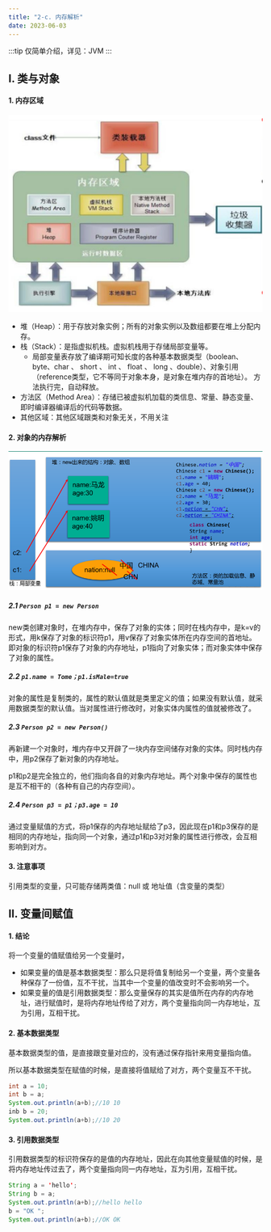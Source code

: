 ```yaml
---
title: "2-c. 内存解析"
date: 2023-06-03
---
```

:::tip
仅简单介绍，详见：JVM
:::

## Ⅰ. 类与对象
#### 1. 内存区域
![2-c-1](/img/java/javase/2-c-1.jpg)

- 堆（Heap）：用于存放对象实例；所有的对象实例以及数组都要在堆上分配内存。
- 栈（Stack）：是指虚拟机栈。虚拟机栈用于存储局部变量等。
    - 局部变量表存放了编译期可知长度的各种基本数据类型（boolean、byte、char 、 short 、 int 、 float 、 long 、double）、对象引用（reference类型，它不等同于对象本身，是对象在堆内存的首地址）。 方法执行完，自动释放。
- 方法区（Method Area）：存储已被虚拟机加载的类信息、常量、静态变量、即时编译器编译后的代码等数据。
- 其他区域：其他区域跟类和对象无关，不用关注

#### 2. 对象的内存解析
![2-c-2](/img/java/javase/2-c-2.jpg)

##### 2.1 `Person p1 = new Person`
new类创建对象时，在堆内存中，保存了对象的实体；同时在栈内存中，是k=v的形式，用k保存了对象的标识符p1，用v保存了对象实体所在内存空间的首地址。即对象的标识符p1保存了对象的内存地址，p1指向了对象实体；而对象实体中保存了对象的属性。

##### 2.2 `p1.name = Tome；p1.isMale=true`
对象的属性是复制类的，属性的默认值就是类里定义的值；如果没有默认值，就采用数据类型的默认值。当对属性进行修改时，对象实体内属性的值就被修改了。

##### 2.3 `Person p2 = new Person()`
再新建一个对象时，堆内存中又开辟了一块内存空间储存对象的实体。同时栈内存中，用p2保存了新对象的内存地址。

p1和p2是完全独立的，他们指向各自的对象内存地址。两个对象中保存的属性也是互不相干的（各种有自己的内存空间）。

##### 2.4 `Person p3 = p1；p3.age = 10`
通过变量赋值的方式，将p1保存的内存地址赋给了p3，因此现在p1和p3保存的是相同的内存地址，指向同一个对象，通过p1和p3对对象的属性进行修改，会互相影响到对方。


#### 3. 注意事项
引用类型的变量，只可能存储两类值：null  或  地址值（含变量的类型）


## Ⅱ.  变量间赋值
#### 1. 结论
将一个变量的值赋值给另一个变量时，
- 如果变量的值是基本数据类型：那么只是将值复制给另一个变量，两个变量各种保存了一份值，互不干扰，当其中一个变量的值改变时不会影响另一个。
- 如果变量的值是引用数据类型：那么变量保存的其实是值所在内存的内存地址，进行赋值时，是将内存地址传给了对方，两个变量指向同一内存地址，互为引用，互相干扰。

#### 2. 基本数据类型
基本数据类型的值，是直接跟变量对应的，没有通过保存指针来用变量指向值。

所以基本数据类型在赋值的时候，是直接将值赋给了对方，两个变量互不干扰。
```java
int a = 10;
int b = a;
System.out.println(a+b);//10 10
inb b = 20;
System.out.println(a+b);//10 20
```

#### 3. 引用数据类型
引用数据类型的标识符保存的是值的内存地址，因此在向其他变量赋值的时候，是将内存地址传过去了，两个变量指向同一内存地址，互为引用，互相干扰。
```java
String a = 'hello';
String b = a;
System.out.println(a+b);//hello hello
b = "OK ";
System.out.println(a+b);//OK OK 
```






